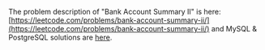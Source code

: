 The problem description of "Bank Account Summary II" is here: [https://leetcode.com/problems/bank-account-summary-ii/](https://leetcode.com/problems/bank-account-summary-ii/) and MySQL & PostgreSQL solutions are [here](https://github.com/aurimas13/Solutions-To-Problems/blob/main/LeetCode/Pandas%20Solutions/Bank%20Account%20Summary%20II/bank.py).